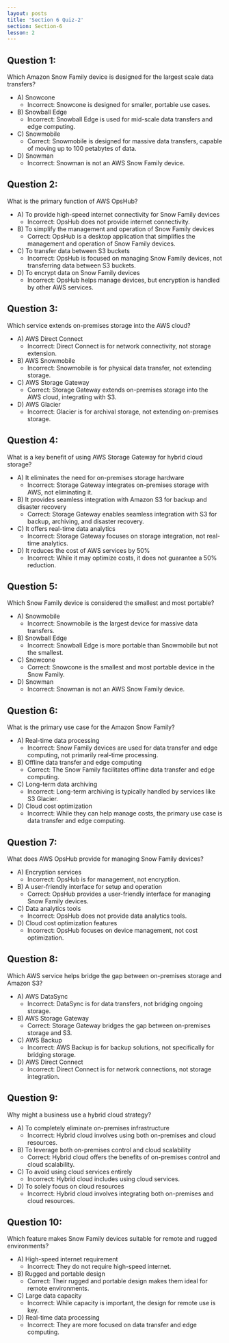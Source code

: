 ```yaml
---
layout: posts
title: 'Section 6 Quiz-2'
section: Section-6
lesson: 2
---
```


<!-- Content Covered Lesson-5 of Section-6 -->

## Question 1:

Which Amazon Snow Family device is designed for the largest scale data transfers?

- A) Snowcone
  - Incorrect: Snowcone is designed for smaller, portable use cases.
- B) Snowball Edge
  - Incorrect: Snowball Edge is used for mid-scale data transfers and edge computing.
- C) Snowmobile
  - Correct: Snowmobile is designed for massive data transfers, capable of moving up to 100 petabytes of data.
- D) Snowman
  - Incorrect: Snowman is not an AWS Snow Family device.

<!-- pagebreak -->

## Question 2:

What is the primary function of AWS OpsHub?

- A) To provide high-speed internet connectivity for Snow Family devices
  - Incorrect: OpsHub does not provide internet connectivity.
- B) To simplify the management and operation of Snow Family devices
  - Correct: OpsHub is a desktop application that simplifies the management and operation of Snow Family devices.
- C) To transfer data between S3 buckets
  - Incorrect: OpsHub is focused on managing Snow Family devices, not transferring data between S3 buckets.
- D) To encrypt data on Snow Family devices
  - Incorrect: OpsHub helps manage devices, but encryption is handled by other AWS services.

<!-- pagebreak -->

## Question 3:

Which service extends on-premises storage into the AWS cloud?

- A) AWS Direct Connect
  - Incorrect: Direct Connect is for network connectivity, not storage extension.
- B) AWS Snowmobile
  - Incorrect: Snowmobile is for physical data transfer, not extending storage.
- C) AWS Storage Gateway
  - Correct: Storage Gateway extends on-premises storage into the AWS cloud, integrating with S3.
- D) AWS Glacier
  - Incorrect: Glacier is for archival storage, not extending on-premises storage.

<!-- pagebreak -->

## Question 4:

What is a key benefit of using AWS Storage Gateway for hybrid cloud storage?

- A) It eliminates the need for on-premises storage hardware
  - Incorrect: Storage Gateway integrates on-premises storage with AWS, not eliminating it.
- B) It provides seamless integration with Amazon S3 for backup and disaster recovery
  - Correct: Storage Gateway enables seamless integration with S3 for backup, archiving, and disaster recovery.
- C) It offers real-time data analytics
  - Incorrect: Storage Gateway focuses on storage integration, not real-time analytics.
- D) It reduces the cost of AWS services by 50%
  - Incorrect: While it may optimize costs, it does not guarantee a 50% reduction.

<!-- pagebreak -->

## Question 5:

Which Snow Family device is considered the smallest and most portable?

- A) Snowmobile
  - Incorrect: Snowmobile is the largest device for massive data transfers.
- B) Snowball Edge
  - Incorrect: Snowball Edge is more portable than Snowmobile but not the smallest.
- C) Snowcone
  - Correct: Snowcone is the smallest and most portable device in the Snow Family.
- D) Snowman
  - Incorrect: Snowman is not an AWS Snow Family device.

<!-- pagebreak -->

## Question 6:

What is the primary use case for the Amazon Snow Family?

- A) Real-time data processing
  - Incorrect: Snow Family devices are used for data transfer and edge computing, not primarily real-time processing.
- B) Offline data transfer and edge computing
  - Correct: The Snow Family facilitates offline data transfer and edge computing.
- C) Long-term data archiving
  - Incorrect: Long-term archiving is typically handled by services like S3 Glacier.
- D) Cloud cost optimization
  - Incorrect: While they can help manage costs, the primary use case is data transfer and edge computing.

<!-- pagebreak -->

## Question 7:

What does AWS OpsHub provide for managing Snow Family devices?

- A) Encryption services
  - Incorrect: OpsHub is for management, not encryption.
- B) A user-friendly interface for setup and operation
  - Correct: OpsHub provides a user-friendly interface for managing Snow Family devices.
- C) Data analytics tools
  - Incorrect: OpsHub does not provide data analytics tools.
- D) Cloud cost optimization features
  - Incorrect: OpsHub focuses on device management, not cost optimization.

<!-- pagebreak -->

## Question 8:

Which AWS service helps bridge the gap between on-premises storage and Amazon S3?

- A) AWS DataSync
  - Incorrect: DataSync is for data transfers, not bridging ongoing storage.
- B) AWS Storage Gateway
  - Correct: Storage Gateway bridges the gap between on-premises storage and S3.
- C) AWS Backup
  - Incorrect: AWS Backup is for backup solutions, not specifically for bridging storage.
- D) AWS Direct Connect
  - Incorrect: Direct Connect is for network connections, not storage integration.

<!-- pagebreak -->

## Question 9:

Why might a business use a hybrid cloud strategy?

- A) To completely eliminate on-premises infrastructure
  - Incorrect: Hybrid cloud involves using both on-premises and cloud resources.
- B) To leverage both on-premises control and cloud scalability
  - Correct: Hybrid cloud offers the benefits of on-premises control and cloud scalability.
- C) To avoid using cloud services entirely
  - Incorrect: Hybrid cloud includes using cloud services.
- D) To solely focus on cloud resources
  - Incorrect: Hybrid cloud involves integrating both on-premises and cloud resources.

<!-- pagebreak -->

## Question 10:

Which feature makes Snow Family devices suitable for remote and rugged environments?

- A) High-speed internet requirement
  - Incorrect: They do not require high-speed internet.
- B) Rugged and portable design
  - Correct: Their rugged and portable design makes them ideal for remote environments.
- C) Large data capacity
  - Incorrect: While capacity is important, the design for remote use is key.
- D) Real-time data processing
  - Incorrect: They are more focused on data transfer and edge computing.
